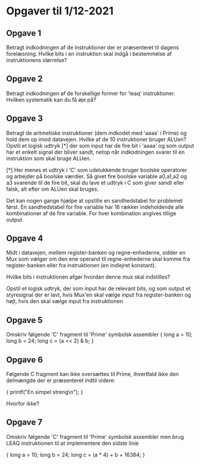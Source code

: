 # Opgaver til 1/12-2021

## Opgave 1

Betragt indkodningen af de instruktioner der er præsenteret til dagens
forelæsning. Hvilke bits i en instruktion skal indgå i bestemmelse af
instruktionens størrelse?

## Opgave 2

Betragt indkodningen af de forskellige former for 'leaq' instruktioner.
Hvilken systematik kan du få øje på?

## Opgave 3

Betragt de aritmetiske instruktioner (dem indkodet med 'aaaa' i Prime)
og hold dem op imod datavejen. Hvilke af de 10 instruktioner bruger ALUen?
Opstil et logisk udtryk [*] der som input har de fire bit i 'aaaa' og som
output har et enkelt signal der bliver sandt, netop når indkodningen
svarer til en instruktion som skal bruge ALUen.

[*] Her menes et udtryk i 'C' som udelukkende bruger boolske operatorer
og arbejder på boolske værdier. Så givet fire boolske variable a0,a1,a2 og a3
svarende til de fire bit, skal du lave et udtryk i C som giver sandt eller
falsk, alt efter om ALUen skal bruges.

Det kan nogen gange hjælpe at opstille en sandhedstabel for problemet først.
En sandhedstabel for fire variable har 16 rækker indeholdende alle kombinationer
af de fire variable. For hver kombination angives tillige output.

## Opgave 4

Midt i datavejen, mellem register-banken og regne-enhederne, sidder en
Mux som vælger om den ene operand til regne-enhederne skal komme fra
register-banken eller fra instruktionen (en indlejret konstant).

Hvilke bits i instruktionen afgør hvordan denne mux skal indstilles?

Opstil et logisk udtryk, der som input har de relevant bits, og som
output et styresignal der er lavt, hvis Mux'en skal vælge input fra
register-banken og højt, hvis den skal vælge input fra instruktionen

## Opgave 5

Omskriv følgende 'C' fragment til 'Prime' symbolsk assembler
{
  long a = 10;
  long b = 24;
  long c = (a << 2) & b;
}

## Opgave 6

Følgende C fragment kan ikke oversættes til Prime, ihvertfald
ikke den delmængde der er præsenteret indtil videre:

{
  printf("En simpel streng\n");
}

Hvorfor ikke?

## Opgave 7

Omskriv følgende 'C' fragment til 'Prime' symbolsk assembler
men brug LEAQ instruktionen til at implementere den sidste linie

{
  long a = 10;
  long b = 24;
  long c = (a * 4) + b + 16384;
}
